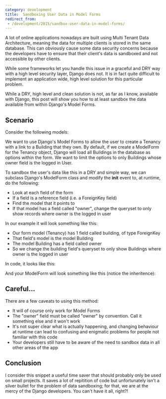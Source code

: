```yaml
---
category: development
title:  Sandboxing User Data in Model Forms
redirect_from:
 - /development/2015/sandbox-user-data-in-model-forms/
---
```


A lot of online applications nowadays are built using Multi Tenant Data Architecture, meaning the data for multiple clients is stored in the same database. This can obviously cause some data security concerns because the developers have to ensure that their client's data is sandboxed and not accessible by other clients.

While some frameworks let you handle this issue in a graceful and DRY way with a high level security layer, Django does not. It is in fact quite difficult to implement an application wide, high level solution for this particular problem.

While a DRY, high level and clean solution is not, as far as I know, available with Django, this post will show you how to at least sandbox the data available from within Django's Model Forms.

## Scenario

Consider the following models:

<script src="https://gist.github.com/maxmumford/ab82f2e560563369e8c9.js"></script>

<script src="https://gist.github.com/maxmumford/e4a8f1a7e67a9c9dc7b1.js"></script>

We want to use Django's Model Forms to allow the user to create a Tenancy with a link to a Building that they own. By default, if we create a ModelForm for the Tenancy object, Django will load all Buildings in the database as options within the form. We want to limit the options to only Buildings whose owner field is the logged in User. 

To sandbox the user's data like this in a DRY and simple way, we can subclass Django's ModelForm class and modify the __init__ event to, at runtime, do the following:

* Look at each field of the form
* If a field is a reference field (i.e. a ForeignKey field)
* Find the model that it points to
* If that model has a field called "owner", change the queryset to only show records where owner is the logged in user

In our example it will look something like this:

* Our form model (Tenancy) has 1 field called building, of type ForeignKey
* That field's model is the model Building
* The model Building has a field called owner
* So we change the building field's queryset to only show Buildings where owner is the logged in user

In code, it looks like this:

<script src="https://gist.github.com/maxmumford/69e54b7e36da78a34293.js"></script>

And your ModelForm will look something like this (notice the inheritence):

<script src="https://gist.github.com/maxmumford/223e92090018a3d566b1.js"></script>

## Careful...

There are a few caveats to using this method:

* It will of course only work for Model Forms
* The "owner" field must be called "owner" by convention. Call it something else and it won't work
* It's not super clear what is actually happening, and changing behaviour at runtime can lead to confusing and enigmatic problems for people not familiar with this code
* Your developers still have to be aware of the need to sandbox data in all other areas of the app

## Conclusion

I consider this snippet a useful time saver that should probably only be used on small projects. It saves a lot of repitition of code but unfortunately isn't a silver bullet for the problem of data sandboxing; for that, we are at the mercy of the Django developers. You can't have it all, right?!
